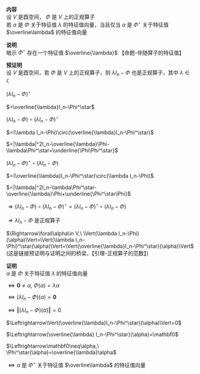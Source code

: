 **内容**    
设 $V$ 是酉空间， $\Phi$ 是 $V$ 上的正规算子    
若 $\alpha$ 是 $\Phi$ 关于特征值 $\lambda$ 的特征值向量，当且仅当 $\alpha$ 是 $\Phi^\star$ 关于特征值 $\overline\lambda$ 的特征值向量    
    
**说明**    
暗示 $\Phi^\star$ 存在一个特征值 $\overline{\lambda}$ 【命题-伴随算子的特征值】    
    
**预证明**    
设 $V$ 是酉空间，若 $\Phi$ 是 $V$ 上的正规算子，则 $\lambda I_n-\Phi$ 也是正规算子，其中 $\lambda\in\mathbb{C}$     
    
 $(\lambda I_n-\Phi)^\star$     
    
 $=\overline{\lambda}I_n-\Phi^\star$     
    
 $(\lambda I_n-\Phi)\circ(\lambda I_n-\Phi)^\star$     
    
 $=(\lambda I_n-\Phi)\circ(\overline{\lambda}I_n-\Phi^\star)$     
    
 $=|\lambda|^2I_n-\overline{\lambda}\Phi-\lambda\Phi^\star+\underline{\Phi\Phi^\star}$     
    
 $(\lambda I_n-\Phi)^\star\circ(\lambda I_n-\Phi)$     
    
 $=(\overline{\lambda}I_n-\Phi^\star)\circ(\lambda I_n-\Phi)$     
    
 $=|\lambda|^2I_n-\lambda\Phi^\star-\overline{\lambda}\Phi+\underline{\Phi^\star\Phi}$     
    
 $\Rightarrow(\lambda I_n-\Phi)\circ(\lambda I_n-\Phi)^\star=(\lambda I_n-\Phi)^\star\circ(\lambda I_n-\Phi)$     
    
 $\Rightarrow\lambda I_n-\Phi$ 是正规算子    
    
 $\Rightarrow\forall\alpha\in V,\ \Vert(\lambda I_n-\Phi)(\alpha)\Vert=\Vert(\lambda I_n-\Phi)^\star(\alpha)\Vert=\Vert(\overline{\lambda}I_n-\Phi^\star)(\alpha)\Vert$     
(这是链接预证明与证明之间的桥梁，【引理-正规算子的范数】)    
    
**证明**    
 $\alpha$ 是 $\Phi$ 关于特征值 $\lambda$ 的特征值向量    
    
 $\Leftrightarrow\mathbf0\neq\alpha,\ \Phi(\alpha)=\lambda\alpha$     
    
 $\Leftrightarrow(\lambda I_n-\Phi)(\alpha)=\mathbf0$     
    
 $\Leftrightarrow\Vert(\lambda I_n-\Phi)(\alpha)\Vert=0$     
    
 $\Leftrightarrow\Vert(\overline{\lambda}I_n-\Phi^\star)(\alpha)\Vert=0$     
    
 $\Leftrightarrow(\overline{\lambda} I_n-\Phi^\star)(\alpha)=\mathbf0$     
    
 $\Leftrightarrow\mathbf0\neq\alpha,\ \Phi^\star(\alpha)=\overline{\lambda}\alpha$     
    
 $\Leftrightarrow\alpha$ 是 $\Phi^\star$ 关于特征值 $\overline\lambda$ 的特征值向量    
